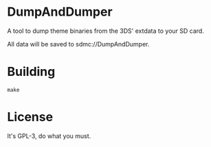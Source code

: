# DumpAndDumper 
A tool to dump theme binaries from the 3DS' extdata to your SD card.

All data will be saved to sdmc://DumpAndDumper.

# Building
`make`

# License
It's GPL-3, do what you must.
